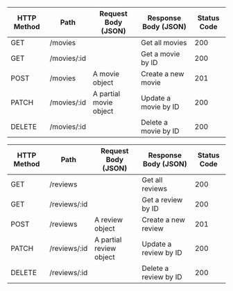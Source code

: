 | HTTP Method | Path       | Request Body (JSON)          | Response Body (JSON)            | Status Code |
| ------ | ---------- | --------------------- | ----------------- | ----------- |
| GET    | /movies     |                       | Get all movies     | 200         |
| GET    | /movies/:id |                       | Get a movie by ID  | 200         |
| POST   | /movies     | A movie object         | Create a new movie | 201         |
| PATCH  | /movies/:id | A partial movie object | Update a movie by ID  | 200         |
| DELETE | /movies/:id |                       | Delete a movie by ID  | 200         |

| HTTP Method | Path         | Request Body (JSON)            | Response Body (JSON)              | Status Code |
| ------ | ------------ | ----------------------- | ------------------- | ----------- |
| GET    | /reviews     |                         | Get all reviews     | 200         |
| GET    | /reviews/:id |                         | Get a review by ID | 200         |
| POST   | /reviews     | A review object        | Create a new review | 201         |
| PATCH  | /reviews/:id | A partial review object | Update a review by ID | 200         |
| DELETE | /reviews/:id |                         | Delete a review by ID | 200         |
